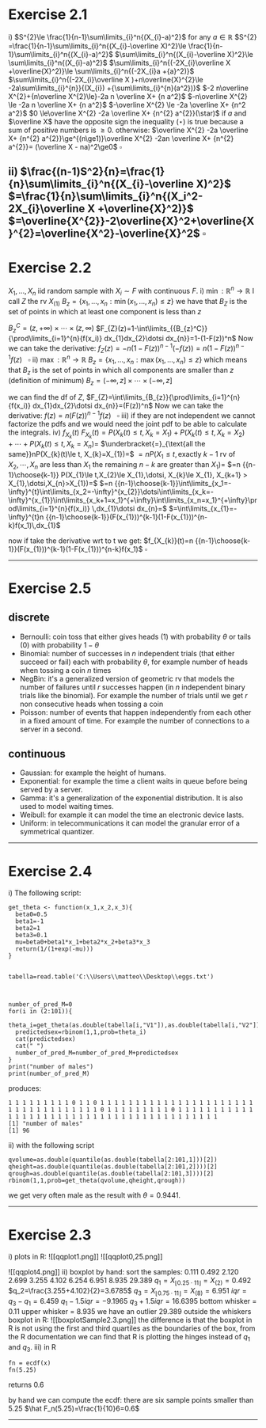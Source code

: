 # Exercise 2.1
i) $S^{2}\le \frac{1}{n-1}\sum\limits_{i}^n{(X_{i}-a)^2}$ for any $a\in\mathbb{R}$ 
$S^{2} =\frac{1}{n-1}\sum\limits_{i}^n{(X_{i}-\overline X)^2}\le \frac{1}{n-1}\sum\limits_{i}^n{(X_{i}-a)^2}$
$\sum\limits_{i}^n{(X_{i}-\overline X)^2}\le \sum\limits_{i}^n{(X_{i}-a)^2}$
$\sum\limits_{i}^n{(-2X_{i}\overline X +\overline{X}^2)}\le \sum\limits_{i}^n{(-2X_{i}a +{a}^2)}$
$\sum\limits_{i}^n{(-2X_{i}\overline X )+n\overline{X}^{2}\le -2a\sum\limits_{i}^{n}}{(X_{i}) +{\sum\limits_{i}^{n}(a^2})}$
$-2 n\overline X^{2}+{n\overline X^{2}\le}-2a n \overline X+ {n a^2}$
$-n\overline X^{2} \le -2a n \overline X+ {n a^2}$
$-\overline X^{2} \le -2a \overline X+ {n^2 a^2}$
$0 \le\overline X^{2} -2a \overline X+ {n^{2} a^{2}}(\star)$
if $a$ and $\overline X$ have the opposite sign the inequality $(\star)$ is true because a sum of positive numbers is $\ge 0$.
otherwise:
$\overline X^{2} -2a \overline X+ {n^{2} a^{2}}\ge^{(n\ge1)}\overline X^{2} -2an \overline X+ {n^{2} a^{2}}= (\overline X - na)^2\ge0$ $\square$ 

ii) $\frac{(n-1)S^2}{n}=\frac{1}{n}\sum\limits_{i}^n{(X_{i}-\overline X)^2}$
$=\frac{1}{n}\sum\limits_{i}^n{(X_i^2-2X_{i}\overline X +\overline{X}^2)}$
$=\overline{X^{2}}-2\overline{X}^2+\overline{X}^{2}=\overline{X^2}-\overline{X}^2$
$\square$
---
# Exercise 2.2
$X_1,\dots,X_{n}$ iid random sample with $X_{i} \sim F$ with continuous $F$.
i)
$\min:\mathbb R^{n}\to\mathbb R$ 
I call $Z$ the rv $X_{(1)}$ 
$B_z=\{x_1,\dots,x_n:\min(x_1,\dots,x_{n})\le z\}$
we have that $B_Z$ is the set of points in which at least one component is less than $z$  

${B_z}^C=(z,+\infty)\times\dotsi\times(z,\infty)$
$F_{Z}(z)=1-\int\limits_{{B_{z}^C}}{\prod\limits_{i=1}^{n}{f(x_i)} dx_{1}dx_{2}\dotsi dx_{n}}=1-(1-F(z))^n$ 
Now we can take the derivative:
$f_Z(z)=-n(1-F(z))^{n-1}(-f(z))=n(1-F(z))^{n-1}f(z)\ \ \ \square$
ii) 
$\max:\mathbb R^{n}\to\mathbb R$ 
$B_z=\{x_1,\dots,x_n:\max(x_1,\dots,x_{n})\le z\}$
which means that $B_z$ is the set of points in which all components are smaller than $z$ (definition of minimum)
$B_z=(-\infty,z]\times\dotsi\times(-\infty,z]$

we can find the df of $Z$, $F_{Z}=\int\limits_{B_{z}}{\prod\limits_{i=1}^{n}{f(x_i)} dx_{1}dx_{2}\dotsi dx_{n}}=(F(z))^n$ 
Now we can take the derivative:
$f(z)=n(F(z))^{n-1}f(z) \ \ \ \square$
iii) if they are not independent we cannot factorize the pdfs and we would need the joint pdf to be able to calculate the integrals.
iv) $f_{X_{k}}(t)$
$F_{X_{k}}(t)=P(X_{k}(t)\le t, X_{k}=X_{1})+P(X_{k}(t)\le t, X_{k}=X_{2})+\dotsi+P(X_{k}(t)\le t, X_{k}=X_{n})=$
$\underbracket{=}_{\text{all the same}}nP(X_{k}(t)\le t, X_{k}=X_{1})=$
$=nP(X_{1}\le t,\text{exactly }k-1\text{ rv of } X_2,\dotsi, X_{n} \text{ are less than } X_{1}\text{ the remaining } n-k \text{ are greater than } X_{1})=$
$=n {{n-1}\choose{k-1}} P(X_{1}\le t,X_{2}\le X_{1},\dotsi, X_{k}\le X_{1}, X_{k+1} > X_{1},\dotsi,X_{n}>X_{1})=$ 
$=n {{n-1}\choose{k-1}}\int\limits_{x_1=-\infty}^{t}\int\limits_{x_2=-\infty}^{x_{2}}\dotsi\int\limits_{x_k=-\infty}^{x_{1}}\int\limits_{x_k+1=x_1}^{+\infty}\int\limits_{x_n=x_1}^{+\infty}\prod\limits_{i=1}^{n}{f(x_i)} \,dx_{1}\dotsi dx_{n}=$
$=\int\limits_{x_{1}=-\infty}^{t}n {{n-1}\choose{k-1}}(F(x_{1}))^{k-1}(1-F(x_{1}))^{n-k}f(x_1)\,dx_{1}$

now if take the derivative wrt to t we get:
$f_{X_{k}}(t)=n {{n-1}\choose{k-1}}(F(x_{1}))^{k-1}(1-F(x_{1}))^{n-k}f(x_1)$
$\square$


---
# Exercise 2.5
## discrete
* Bernoulli: coin toss that either gives heads (1) with probability $\theta$ or tails (0) with probability $1-\theta$
* Binomial: number of successes in $n$ independent trials (that either succeed or fail) each with probability $\theta$, for example number of heads when tossing a coin $n$ times
* NegBin: it's a generalized version of geometric rv that models the number of failures until $r$ successes happen (in $n$ independent binary trials like the binomial). For example the number of trials until we get $r$ non consecutive heads when tossing a coin
* Poisson: number of events that happen independently from each other in a fixed amount of time. For example the number of connections to a server in a second.
## continuous
* Gaussian: for example the height of humans.
* Exponential: for example the time a client waits in queue before being served by a server.
* Gamma: it's a generalization of the exponential distribution. It is also used to model waiting times.
* Weibull: for example it can model the time an electronic device lasts.
* Uniform: in telecommunications it can model the granular error of a symmetrical quantizer.


---
# Exercise 2.4
i) The following script:
```
get_theta <- function(x_1,x_2,x_3){
  beta0=0.5
  beta1=-1
  beta2=1
  beta3=0.1
  mu=beta0+beta1*x_1+beta2*x_2+beta3*x_3
  return(1/(1+exp(-mu)))
}


tabella=read.table('C:\\Users\\matteo\\Desktop\\eggs.txt')



number_of_pred_M=0
for(i in (2:101)){
  theta_i=get_theta(as.double(tabella[i,"V1"]),as.double(tabella[i,"V2"]),as.double(tabella[i,"V3"]))
  predictedsex=rbinom(1,1,prob=theta_i)
  cat(predictedsex)
  cat(" ")
  number_of_pred_M=number_of_pred_M+predictedsex
}
print("number of males")
print(number_of_pred_M)
```

produces: 
```
1 1 1 1 1 1 1 1 1 0 1 1 0 1 1 1 1 1 1 1 1 1 1 1 1 1 1 1 1 1 1 1 1 1 1 1 1 1 1 1 1 1 1 1 1 1 1 1 0 1 1 1 1 1 1 1 1 1 0 1 1 1 1 1 1 1 1 1 1 1 1 1 1 1 1 1 1 1 1 1 1 1 1 1 1 1 1 1 1 1 1 1 1 1 1 1 1 1 1 1 
[1] "number of males"
[1] 96
```

ii) with the following script 
```
qvolume=as.double(quantile(as.double(tabella[2:101,1]))[2])
qheight=as.double(quantile(as.double(tabella[2:101,2])))[2]
qrough=as.double(quantile(as.double(tabella[2:101,3])))[2]
rbinom(1,1,prob=get_theta(qvolume,qheight,qrough))
```
we get very often male as the result with $\theta=0.9441$.

---

# Exercise 2.3

i) plots in R:
![[qqplot1.png]]
![[qqplot0,25.png]]

![[qqplot4.png]]
ii) 
boxplot by hand:
sort the samples: 0.111  0.492  2.120  2.699  3.255  4.102  6.254  6.951  8.935 29.389
$q_1=X_{\lfloor 0.25 \cdot 11 \rfloor}=X_{(2)}=0.492$
$q_2=\frac{3.255+4.102}{2}=3.6785$
$q_3=X_{\lfloor 0.75 \cdot 11 \rfloor}=X_{(8)}=6.951$
$iqr=q_3-q_1=6.459$
$q_1-1.5iqr=-9.1965$
$q_3+1.5iqr=16.6395$
bottom whisker = $0.11$
upper whisker = $8.935$ 
we have an outlier $29.389$ outside the whiskers 
boxplot in R:
![[boxplotSample2.3.png]]
the difference is that the boxplot in R is not using the first and third quartiles as the boundaries of the box, from the R documentation we can find that R is plotting the hinges instead of $q_1$ and $q_3$.
iii) in R
```
fn = ecdf(x)
fn(5.25)
```
returns 0.6


by hand we can compute the ecdf: there are six sample points smaller than $5.25$
$\hat F_n(5.25)=\frac{1}{10}6=0.6$

---
